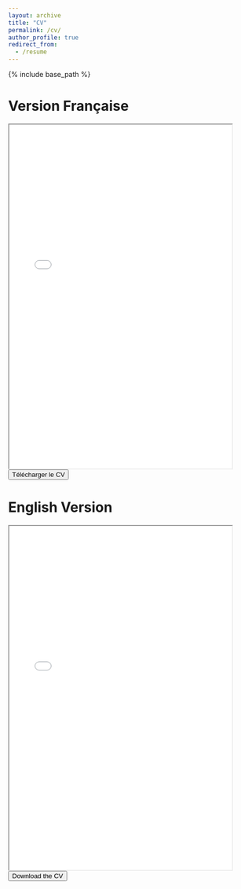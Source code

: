 ```yaml
---
layout: archive
title: "CV"
permalink: /cv/
author_profile: true
redirect_from:
  - /resume
---
```


{% include base_path %}

Version Française
======
<iframe src="../files/CV_fr_v2.pdf" width="90%" height="700px"></iframe>
<button onclick="window.open('../files/CV_fr.pdf', '_blank')">Télécharger le CV</button>

English Version
======
<iframe src="../files/CV_engl.pdf" width="90%" height="700px"></iframe>
<button onclick="window.open('../files/CV_engl.pdf', '_blank')">Download the CV</button>
